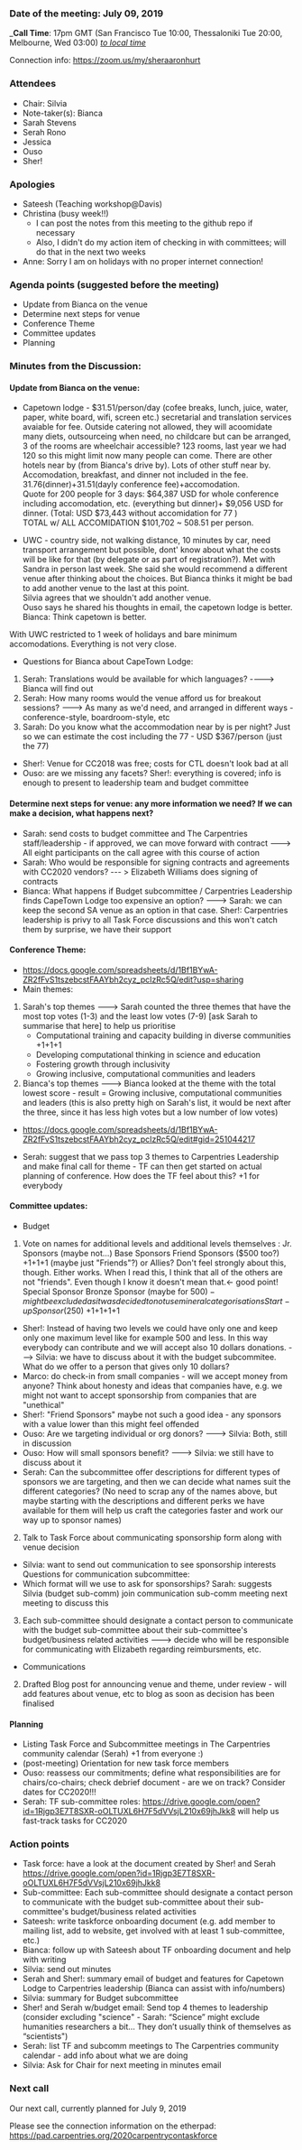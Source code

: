 
### Date of the meeting: July 09, 2019

_**Call Time**: 17pm GMT (San Francisco Tue 10:00, Thessaloniki Tue 20:00, Melbourne, Wed 03:00)
_[to local time](https://www.timeanddate.com/worldclock/fixedtime.html?msg=CarpentryCon&iso=20181218T19&p1=1428&ah=1)_

Connection info: https://zoom.us/my/sheraaronhurt

### Attendees
- Chair: Silvia
- Note-taker(s): Bianca
- Sarah Stevens
- Serah Rono
- Jessica
- Ouso
- Sher!

### Apologies
- Sateesh (Teaching workshop@Davis)
- Christina (busy week!!)
  - I can post the notes from this meeting to the github repo if necessary
  - Also, I didn't do my action item of checking in with committees; will do that in the next two weeks
- Anne: Sorry I am on holidays with no proper internet connection!

### Agenda points (suggested before the meeting)
  
  - Update from Bianca on the venue
  - Determine next steps for venue
  - Conference Theme
  - Committee updates
  - Planning
  
### Minutes from the Discussion:

#### Update from Bianca on the venue: 

- Capetown lodge - $31.51/person/day (cofee breaks, lunch, juice, water, paper, white board, wifi, screen etc.) 
secretarial and translation services avaiable for fee. Outside catering not allowed, they will acoomidate many diets, 
outsourceing when need, no childcare but can be arranged, 3 of the rooms are wheelchair accessible?
123 rooms, last year we had 120 so this might limit now many people can come. 
There are other hotels near by (from Bianca's drive by). Lots of other stuff near by.  Accomodation, 
breakfast, and dinner not included in the fee. 31.76(dinner)+31.51(dayly conference fee)+accomodation.  
Quote for 200 people for 3 days: $64,387 USD for whole conference including accomodation, 
etc. (everything but dinner)+ $9,056 USD for dinner. (Total: USD $73,443 without accomidation for 77 )  
TOTAL w/ ALL ACCOMIDATION $101,702  ~ 508.51 per person.

- UWC - country side, not walking distance, 10 minutes by car, 
need transport arrangement but possible, dont' know about what the costs will be like for 
that (by delegate or as part of registration?).  Met with Sandra in person last week. 
She said she would recommend a different venue after thinking about the choices.
But Bianca thinks it might be bad to add another venue to the last at this point.  
Silvia agrees that we shouldn't add another venue.  
Ouso says he shared his thoughts in email, the capetown lodge is better.  Bianca: Think capetown is better. 

With UWC restricted to 1 week of holidays and bare minimum accomodations.  Everything is not very close.
- Questions for Bianca about CapeTown Lodge:
1) Serah: Translations would be available for which languages? ----> Bianca will find out
2) Serah: How many rooms would the venue afford us for breakout sessions? ---> As many as we'd need, and arranged 
in different ways - conference-style, boardroom-style, etc
3) Sarah: Do you know what the accommodation near by is per night? Just so we can estimate the cost including the 77 - USD $367/person (just the 77)

- Sher!: Venue for CC2018 was free; costs for CTL doesn't look bad at all
- Ouso: are we missing any facets? Sher!: everything is covered; info is enough to present to leadership team and budget committee
    
#### Determine next steps for venue: any more information we need? If we can make a decision, what happens next? 

- Sarah: send costs to budget committee and The Carpentries staff/leadership - if approved, 
we can move forward with contract ---> All eight participants on the call agree with this course of action
- Sarah: Who would be responsible for signing contracts and agreements with CC2020 vendors? --- > Elizabeth Williams 
does signing of contracts
- Bianca: What happens if Budget subcommittee / Carpentries Leadership finds CapeTown 
Lodge too expensive an option? ---> Sarah: we can keep the second SA venue as an option in that case. 
Sher!: Carpentries leadership is privy to all Task Force discussions and this won't catch them by surprise, 
we have their support


#### Conference Theme:

- https://docs.google.com/spreadsheets/d/1Bf1BYwA-ZR2fFvS1tszebcstFAAYbh2cyz_pcIzRc5Q/edit?usp=sharing
- Main themes:
1) Sarah's top themes ---> Sarah counted the three themes that have the most top votes (1-3) and the least low votes (7-9) [ask Sarah to summarise that here] to help us prioritise   
    - Computational training and capacity building in diverse communities +1+1+1
    - Developing computational thinking in science and education
    - Fostering growth through inclusivity
    - Growing inclusive, computational communities and leaders
2) Bianca's top themes ---> Bianca looked at the theme with the total lowest score - result = Growing inclusive, computational communities and leaders (this is also pretty high on Sarah's list, 
it would be next after the three, since it has less high votes but a low number of low votes)
- https://docs.google.com/spreadsheets/d/1Bf1BYwA-ZR2fFvS1tszebcstFAAYbh2cyz_pcIzRc5Q/edit#gid=251044217

- Serah: suggest that we pass top 3 themes to Carpentries Leadership and make final call 
for theme - TF can then get started on actual planning of conference. How does the TF feel about this?  +1 for everybody

#### Committee updates:

- Budget
1) Vote on names for additional levels and additional levels themselves :
                Jr. Sponsors (maybe not…)
                Base Sponsors
                Friend Sponsors ($500 too?) +1+1+1 (maybe just "Friends"?) or Allies? 
                Don't feel strongly about this, though. Either works. When I read this, 
                I think that all of the others are not "friends". Even though I know it doesn't mean that.<- good point! 
                Special Sponsor
                Bronze Sponsor (maybe for $500) - might be excluded as it was decided to not use mineral categorisations
                Start-up Sponsor ($250) +1+1+1+1
                
- Sher!: Instead of having two levels we could have only one and keep only one maximum level like for example 
500 and less. In this way everybody can contribute and we will accept also 10 dollars donations. ---> Silvia: we have to 
discuss about it with the budget subcommitee. What do we offer to a person that gives only 10 dollars?
- Marco: do check-in from small companies - will we accept money from anyone? Think about honesty and ideas that companies have, e.g. we might not want to accept sponsorship from companies that are "unethical"
- Sher!: "Friend Sponsors" maybe not such a good idea - any sponsors with a value lower than this might feel offended
- Ouso: Are we targeting individual or org donors? ---> Silvia: Both, still in discussion
- Ouso: How will small sponsors benefit? ---> Silvia: we still have to discuss about it
- Serah: Can the subcommittee offer descriptions for different types of sponsors we are targeting, 
and then we can decide what names suit the different categories? 
(No need to scrap any of the names above, but maybe starting with the descriptions and different 
perks we have available for them will help us craft the categories faster and work our way up to sponsor names)
                
2) Talk to Task Force about communicating sponsorship form along with venue decision
- Silvia: want to send out communication to see sponsorship interests
Questions for communication subcommittee:
- Which format will we use to ask for sponsorships? Sarah: suggests Silvia (budget sub-comm) 
join communication sub-comm meeting next meeting to discuss this

3) Each sub-committee should designate a contact person to communicate with the budget sub-committee about 
their sub-committee's budget/business related activities ---> decide who will be responsible for communicating with Elizabeth 
regarding reimbursments, etc.

- Communications
2) Drafted Blog post for announcing venue and theme, under review - 
will add features about venue, etc to blog as soon as decision has been finalised


#### Planning 

- Listing Task Force and Subcommittee meetings  in The Carpentries community calendar (Serah) +1 from everyone :)
- (post-meeting) Orientation for new task force members
- Ouso: reassess our commitments; define what responsibilities are for chairs/co-chairs; check debrief document - are we on track? Consider dates for CC2020!!!
- Serah: TF sub-committee roles: https://drive.google.com/open?id=1Rjgp3E7T8SXR-oOLTUXL6H7F5dVVsjL210x69jhJkk8
 will help us fast-track tasks for CC2020
 
### Action points

- Task force: have a look at the document created by Sher! and Serah 
  https://drive.google.com/open?id=1Rjgp3E7T8SXR-oOLTUXL6H7F5dVVsjL210x69jhJkk8
- Sub-committee: Each sub-committee should designate a contact person to communicate with the budget 
  sub-committee about their sub-committee's budget/business related activities
- Sateesh: write taskforce onboarding document (e.g. add member to mailing list, add to website, get involved with at least 1 sub-committee, etc.)
- Bianca: follow up with Sateesh about TF onboarding document and help with writing
- Silvia: send out minutes
- Serah and Sher!: summary email of budget and features for Capetown Lodge to Carpentries leadership (Bianca can assist with info/numbers)
- Silvia: summary for Budget subcommittee
- Sher! and Serah w/budget email: Send top 4 themes to leadership (consider excluding "science" - Sarah: “Science” might exclude humanities researchers a bit…
They don’t usually think of themselves as “scientists")
- Serah: list TF and subcomm meetings to The Carpentries community calendar - add info about what we are doing
- Silvia: Ask for Chair for next meeting in minutes email

### Next call

Our next call, currently planned for July 9, 2019

Please see the connection information on the etherpad: https://pad.carpentries.org/2020carpentrycontaskforce
